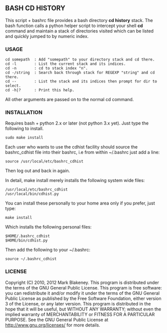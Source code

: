 ## BASH CD HISTORY

This script + bashrc file provides a bash directory **cd history** stack.
The bash function calls a python helper script to intercept your shell
**cd** command and maintain a stack of directories visited which can be
listed and quickly jumped to by numeric index.

### USAGE

    cd somepath  : Add "somepath" to your directory stack and cd there.
    cd -l        : List the current stack and its indices.
    cd -n        : cd to stack index "n".
    cd -/string  : Search back through stack for REGEXP "string" and cd there.
    cd --        : List the stack and its indices then prompt for dir to select.
    cd -h|?      : Print this help.

All other arguments are passed on to the normal cd command.

### INSTALLATION

Requires bash + python 2.x or later (not python 3.x yet). Just type the
following to install.

    sudo make install

Each user who wants to use the cdhist facility should source the
bashrc_cdhist file into their bashrc, i.e from within ~/.bashrc just add
a line:

    source /usr/local/etc/bashrc_cdhist

Then log out and back in again.

In detail, make install merely installs the following system wide files:

    /usr/local/etc/bashrc_cdhist
    /usr/local/bin/cdhist.py

You can install these personally to your home area only if you prefer,
just type:

    make install

Which installs the following personal files:

    $HOME/.bashrc_cdhist
    $HOME/bin/cdhist.py

Then add the following to your ~/.bashrc:

    source ~/.bashrc_cdhist

### LICENSE

Copyright (C) 2010, 2012 Mark Blakeney. This program is distributed under the
terms of the GNU General Public License.
This program is free software: you can redistribute it and/or modify it
under the terms of the GNU General Public License as published by the
Free Software Foundation, either version 3 of the License, or any later
version.
This program is distributed in the hope that it will be useful, but
WITHOUT ANY WARRANTY; without even the implied warranty of
MERCHANTABILITY or FITNESS FOR A PARTICULAR PURPOSE. See the GNU General
Public License at <http://www.gnu.org/licenses/> for more details.
